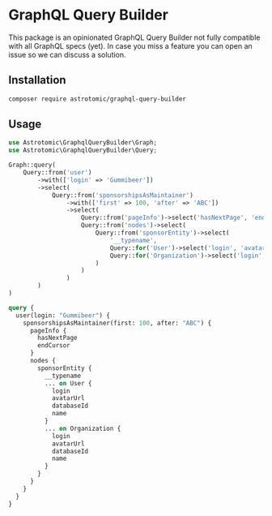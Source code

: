 # GraphQL Query Builder

This package is an opinionated GraphQL Query Builder not fully compatible with all GraphQL specs (yet).
In case you miss a feature you can open an issue so we can discuss a solution.

## Installation

```bash
composer require astrotomic/graphql-query-builder
```

## Usage

```php
use Astrotomic\GraphqlQueryBuilder\Graph;
use Astrotomic\GraphqlQueryBuilder\Query;

Graph::query(
    Query::from('user')
        ->with(['login' => 'Gummibeer'])
        ->select(
            Query::from('sponsorshipsAsMaintainer')
                ->with(['first' => 100, 'after' => 'ABC'])
                ->select(
                    Query::from('pageInfo')->select('hasNextPage', 'endCursor'),
                    Query::from('nodes')->select(
                        Query::from('sponsorEntity')->select(
                            '__typename',
                            Query::for('User')->select('login', 'avatarUrl', 'databaseId', 'name'),
                            Query::for('Organization')->select('login', 'avatarUrl', 'databaseId', 'name'),
                        )
                    )
                )
        )
)
```

```graphql
query {
  user(login: "Gummibeer") {
    sponsorshipsAsMaintainer(first: 100, after: "ABC") {
      pageInfo {
        hasNextPage
        endCursor
      }
      nodes {
        sponsorEntity {
          __typename
          ... on User {
            login
            avatarUrl
            databaseId
            name
          }
          ... on Organization {
            login
            avatarUrl
            databaseId
            name
          }
        }
      }
    }
  }
}
```